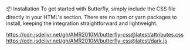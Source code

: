 
📦 Installation
To get started with Butterfly, simply include the CSS file directly in your HTML's <head> section. There are no npm or yarn packages to install, keeping the integration straightforward and lightweight.


https://cdn.jsdelivr.net/gh/AMR2010M/butterfly-css@latest/attributes.css
https://cdn.jsdelivr.net/gh/AMR2010M/butterfly-css@latest/dark.js


